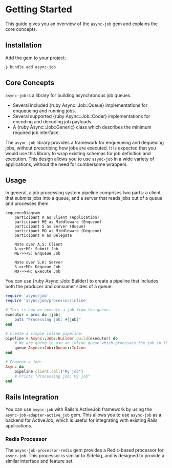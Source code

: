 # Getting Started

This guide gives you an overview of the `async-job` gem and explains the core concepts.

## Installation

Add the gem to your project:

``` shell
$ bundle add async-job
```

## Core Concepts

`async-job` is a library for building asynchronous job queues.

- Several included {ruby Async::Job::Queue} implementations for enqueueing and running jobs.
- Several supported {ruby Async::Job::Coder} implementations for encoding and decoding job payloads.
- A {ruby Async::Job::Generic} class which describes the minimum required job interface.

The `async-job` library provides a framework for enqueueing and dequeuing jobs, without prescribing how jobs are executed. It is expected that you would use this library to wrap existing schemas for job definition and execution. This design allows you to use `async-job` in a wide variety of applications, without the need for cumbersome wrappers.

## Usage

In general, a job processing system pipeline comprises two parts: a client that submits jobs into a queue, and a server that reads jobs out of a queue and processes them.

```mermaid
sequenceDiagram
	participant A as Client (Application)
	participant ME as Middleware (Enqueue)
	participant S as Server (Queue)
	participant MD as Middleware (Dequeue)
	participant H as Delegate

	Note over A,S: Client
	A->>+ME: Submit Job
	ME->>+S: Enqueue Job

	Note over S,H: Server
	S->>+MD: Dequeue Job
	MD->>+H: Execute Job
```

You can use {ruby Async::Job::Builder} to create a pipeline that includes both the producer and consumer sides of a queue:

```ruby
require 'async/job'
require 'async/job/processor/inline'

# This is how we execute a job from the queue:
executor = proc do |job|
	puts "Processing job: #{job}"
end

# Create a simple inline pipeline:
pipeline = Async::Job::Builder.build(executor) do
	# We are going to use an inline queue which processes the job in the background using Async{}:
	queue Async::Job::Queue::Inline
end

# Enqueue a job:
Async do
	pipeline.client.call("My job")
	# Prints "Processing job: My job"
end
```

## Rails Integration

You can use `async-job` with Rails's ActiveJob framework by using the `async-job-adapter-active_job` gem. This allows you to use `async-job` as a backend for ActiveJob, which is useful for integrating with existing Rails applications.

### Redis Processor

The `async-job-processor-redis` gem provides a Redis-based processor for `async-job`. This processor is similar to Sidekiq, and is designed to provide a similar interface and feature set.

